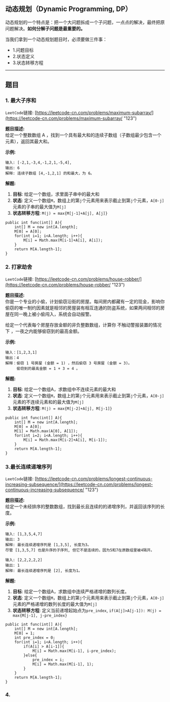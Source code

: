 
## 动态规划（Dynamic Programming, DP）

动态规划的一个特点是：把一个大问题拆成一个子问题，一点点的解决，最终把原问题解决。**如何分解子问题是最重要的。**

当我们拿到一个动态规划题目时，必须要做三件事：
- 1.问题目标
- 2.状态定义
- 3.状态转移方程

-------------------------------------------------------------
## 题目

### 1. 最大子序和
``LeetCode``链接: [https://leetcode-cn.com/problems/maximum-subarray/](https://leetcode-cn.com/problems/maximum-subarray/ "123")

**题目描述:**<br/>
给定一个整数数组 A ，找到一个具有最大和的连续子数组（子数组最少包含一个元素），返回其最大和。

**示例:**<br/>
```
输入: [-2,1,-3,4,-1,2,1,-5,4],
输出: 6
解释: 连续子数组 [4,-1,2,1] 的和最大，为 6。
```

**解题:**<br/>

1. **目标**: 给定一个数组，求里面子串中的最大和
2. **状态**: 定义一个数组``M``，数组上的第``j``个元素用来表示截止到第``j``个元素，``A[0-j]``元素的子串的最大值为``M[j]``
3. **状态转移方程**: ``M(j) = max{M[j-1]+A[j], A[j]}``

```
public int func(int[] A){
    int[] M = new int[A.length];
    M[0] = A[0];
    for(int i=1; i<A.length; i++){
        M[i] = Math.max(M[i-1]+A[i], A[i]);
    }
    return M[A.length-1];
}

```

### 2. 打家劫舍
``LeetCode``链接: [https://leetcode-cn.com/problems/house-robber/](https://leetcode-cn.com/problems/house-robber/ 
 "123")


**题目描述:**<br/>
你是一个专业的小偷，计划偷窃沿街的房屋。每间房内都藏有一定的现金，影响你偷窃的唯一制约因素就是相邻的房屋装有相互连通的防盗系统，如果两间相邻的房屋在同一晚上被小偷闯入，系统会自动报警。

给定一个代表每个房屋存放金额的非负整数数组，计算你 不触动警报装置的情况下 ，一夜之内能够偷窃到的最高金额。

**示例:**<br/>
```
输入：[1,2,3,1]
输出：4
解释：偷窃 1 号房屋 (金额 = 1) ，然后偷窃 3 号房屋 (金额 = 3)。
     偷窃到的最高金额 = 1 + 3 = 4 。
```

**解题:**<br/>

1. **目标**: 给定一个数组A，求数组中不连续元素的最大和
2. **状态**: 定义一个数组``M``，数组上的第``j``个元素用来表示截止到第``j``个元素，``A[0-j]``元素的不连续元素和的最大值为``M[j]``
3. **状态转移方程**: ``M(j) = max{M[j-2]+A[j], M[j-1]}``

```
public int func(int[] A){
    int[] M = new int[A.length];
    M[0] = A[0];
    M[1] = Math.max(A[0], A[1]);
    for(int i=2; i<A.length; i++){
        M[i] = Math.max(M[i-2]+A[i], M[i-1]);
    }
    return M[A.length-1];
}
```

### 3.最长连续递增序列
``LeetCode``链接: [https://leetcode-cn.com/problems/longest-continuous-increasing-subsequence/](https://leetcode-cn.com/problems/longest-continuous-increasing-subsequence/  "123")


**题目描述:**<br/>
给定一个未经排序的整数数组，找到最长且连续的的递增序列，并返回该序列的长度。 

**示例:**<br/>
```
输入: [1,3,5,4,7]
输出: 3
解释: 最长连续递增序列是 [1,3,5], 长度为3。
尽管 [1,3,5,7] 也是升序的子序列, 但它不是连续的，因为5和7在原数组里被4隔开。 
```

```
输入: [2,2,2,2,2]
输出: 1
解释: 最长连续递增序列是 [2], 长度为1。
```

**解题:**<br/>

1. **目标**: 给定一个数组A，求数组中连续严格递增的数列长度。
2. **状态**: 定义一个数组``M``，数组上的第``j``个元素用来表示截止到第``j``个元素，``A[0-j]``元素的严格递增的数列长度的最大值为``M[j]``
3. **状态转移方程**: 定义当前递增起始点为``pre_index``,  ``if(A[j]>A[j-1]): M(j) = max{M[j-1], j-pre_index}``

```
public int func(int[] A){
    int[] M = new int[A.length];
    M[0] = 1;
    int pre_index = 0;
    for(int i=1; i<A.length; i++){
        if(A[i] > A[i-1]){
            M[i] = Math.max(M[i-1], i-pre_index);
        }else{
            pre_index = i;
            M[i] = Math.max(M[i-1], 1);
        }
    }
    return M[A.length-1];
}
```




### 4. 


















